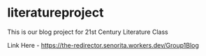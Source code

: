 # literatureproject
This is our blog project for 21st Century Literature Class

Link Here - https://the-redirector.senorita.workers.dev/Group1Blog
